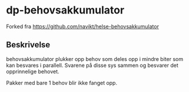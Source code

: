# dp-behovsakkumulator

Forked fra https://github.com/navikt/helse-behovsakkumulator

## Beskrivelse
behovsakkumulator plukker opp behov som deles opp i mindre biter som kan besvares i parallell.
Svarene på disse sys sammen og besvarer det opprinnelige behovet.

Pakker med bare 1 behov blir ikke fanget opp.
